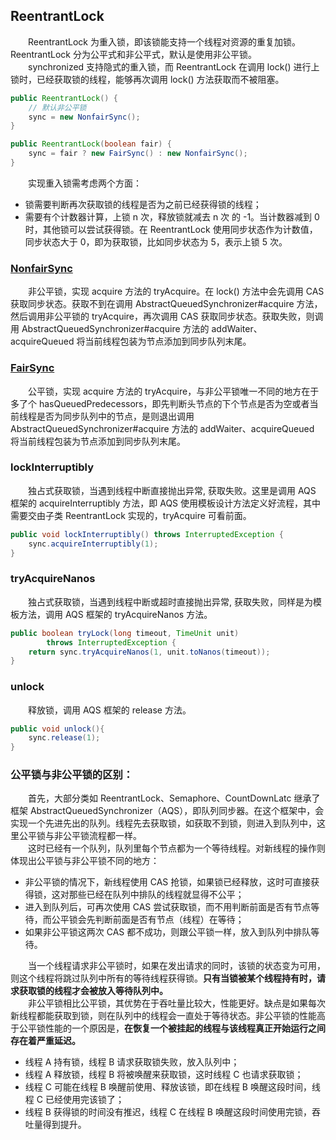 ## ReentrantLock
　　ReentrantLock 为重入锁，即该锁能支持一个线程对资源的重复加锁。ReentrantLock 分为公平式和非公平式，默认是使用非公平锁。<br />
　　synchronized 支持隐式的重入锁，而 ReentrantLock 在调用 lock() 进行上锁时，已经获取锁的线程，能够再次调用 lock() 方法获取而不被阻塞。

```java
public ReentrantLock() {
    // 默认非公平锁
    sync = new NonfairSync();
}

public ReentrantLock(boolean fair) {
    sync = fair ? new FairSync() : new NonfairSync();
}
```

　　实现重入锁需考虑两个方面：

- 锁需要判断再次获取锁的线程是否为之前已经获得锁的线程；
- 需要有个计数器计算，上锁 n 次，释放锁就减去 n 次 的 -1。当计数器减到 0 时，其他锁可以尝试获得锁。在 ReentrantLock 使用同步状态作为计数值，同步状态大于 0，即为获取锁，比如同步状态为 5，表示上锁 5 次。

### [NonfairSync](https://github.com/martin-1992/Java-Lock-Notes/blob/master/AQS%20%E6%A1%86%E6%9E%B6%E5%8D%B3%E5%85%B6%E5%AD%90%E7%B1%BB%E6%BA%90%E7%A0%81%E5%88%86%E6%9E%90/%E5%AD%90%E7%B1%BB%E5%AE%9E%E7%8E%B0/ReentrantLock/NonfairSync.md)
　　非公平锁，实现 acquire 方法的 tryAcquire。在 lock() 方法中会先调用 CAS 获取同步状态。获取不到在调用 AbstractQueuedSynchronizer#acquire 方法，然后调用非公平锁的 tryAcquire，再次调用 CAS 获取同步状态。获取失败，则调用 AbstractQueuedSynchronizer#acquire 方法的 addWaiter、acquireQueued 将当前线程包装为节点添加到同步队列末尾。

### [FairSync](https://github.com/martin-1992/Java-Lock-Notes/blob/master/AQS%20%E6%A1%86%E6%9E%B6%E5%8D%B3%E5%85%B6%E5%AD%90%E7%B1%BB%E6%BA%90%E7%A0%81%E5%88%86%E6%9E%90/%E5%AD%90%E7%B1%BB%E5%AE%9E%E7%8E%B0/ReentrantLock/FairSync.md)
　　公平锁，实现 acquire 方法的 tryAcquire，与非公平锁唯一不同的地方在于多了个 hasQueuedPredecessors，即先判断头节点的下个节点是否为空或者当前线程是否为同步队列中的节点，是则退出调用 AbstractQueuedSynchronizer#acquire 方法的 addWaiter、acquireQueued 将当前线程包装为节点添加到同步队列末尾。

### lockInterruptibly
　　独占式获取锁，当遇到线程中断直接抛出异常, 获取失败。这里是调用 AQS 框架的 acquireInterruptibly 方法，即 AQS 使用模板设计方法定义好流程，其中需要交由子类 ReentrantLock 实现的，tryAcquire 可看前面。

```java
public void lockInterruptibly() throws InterruptedException {
    sync.acquireInterruptibly(1);
}
```

### tryAcquireNanos
　　独占式获取锁，当遇到线程中断或超时直接抛出异常, 获取失败，同样是为模板方法，调用 AQS 框架的 tryAcquireNanos 方法。
  
```java
public boolean tryLock(long timeout, TimeUnit unit)
        throws InterruptedException {
    return sync.tryAcquireNanos(1, unit.toNanos(timeout));
}
```

### unlock
　　释放锁，调用 AQS 框架的 release 方法。

```java
public void unlock(){
    sync.release(1);
}
```

### 公平锁与非公平锁的区别：
　　首先，大部分类如 ReentrantLock、Semaphore、CountDownLatc 继承了框架 AbstractQueuedSynchronizer（AQS），即队列同步器。在这个框架中，会实现一个先进先出的队列。线程先去获取锁，如获取不到锁，则进入到队列中，这里公平锁与非公平锁流程都一样。<br />
　　这时已经有一个队列，队列里每个节点都为一个等待线程。对新线程的操作则体现出公平锁与非公平锁不同的地方：
  
- 非公平锁的情况下，新线程使用 CAS 抢锁，如果锁已经释放，这时可直接获得锁，这对那些已经在队列中排队的线程就显得不公平；
- 进入到队列后，可再次使用 CAS 尝试获取锁，而不用判断前面是否有节点等待，而公平锁会先判断前面是否有节点（线程）在等待；
- 如果非公平锁这两次 CAS 都不成功，则跟公平锁一样，放入到队列中排队等待。

　　当一个线程请求非公平锁时，如果在发出请求的同时，该锁的状态变为可用，则这个线程将跳过队列中所有的等待线程获得锁。**只有当锁被某个线程持有时，请求获取锁的线程才会被放入等待队列中。** <br />
　　非公平锁相比公平锁，其优势在于吞吐量比较大，性能更好。缺点是如果每次新线程都能获取到锁，则在队列中的线程会一直处于等待状态。非公平锁的性能高于公平锁性能的一个原因是，**在恢复一个被挂起的线程与该线程真正开始运行之间存在着严重延迟。** 

- 线程 A 持有锁，线程 B 请求获取锁失败，放入队列中；
- 线程 A 释放锁，线程 B 将被唤醒来获取锁，这时线程 C 也请求获取锁；
- 线程 C 可能在线程 B 唤醒前使用、释放该锁，即在线程 B 唤醒这段时间，线程 C 已经使用完该锁了；
- 线程 B 获得锁的时间没有推迟，线程 C 在线程 B 唤醒这段时间使用完锁，吞吐量得到提升。
